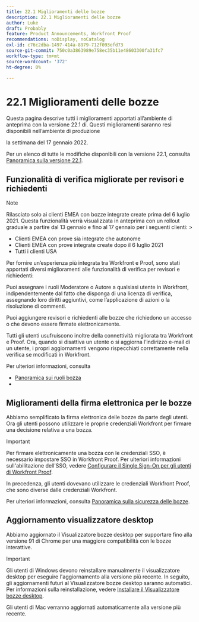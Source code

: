```yaml
---
title: 22.1 Miglioramenti delle bozze
description: 22.1 Miglioramenti delle bozze
author: Luke
draft: Probably
feature: Product Announcements, Workfront Proof
recommendations: noDisplay, noCatalog
exl-id: c76c2dba-1497-414a-8979-712f093efd73
source-git-commit: 750c0a3863989e758ec35b11e48603300fa31fc7
workflow-type: tm+mt
source-wordcount: '372'
ht-degree: 0%

---
```


# 22.1 Miglioramenti delle bozze

Questa pagina descrive tutti i miglioramenti apportati all’ambiente di anteprima con la versione 22.1 di. Questi miglioramenti saranno resi disponibili nell’ambiente di produzione

<!--
<MadCap:conditionalText data-mc-conditions="QuicksilverOrClassic.Draft mode">
in January 2022
</MadCap:conditionalText>
-->

la settimana del 17 gennaio 2022.

Per un elenco di tutte le modifiche disponibili con la versione 22.1, consulta [Panoramica sulla versione 22.1](../../../product-announcements/product-releases/22.1-release-activity/22-1-release-overview.md).

## Funzionalità di verifica migliorate per revisori e richiedenti

>[!NOTE]
>
>Rilasciato solo ai clienti EMEA con bozze integrate create prima del 6 luglio 2021. Questa funzionalità verrà visualizzata in anteprima con un rollout graduale a partire dal 13 gennaio e fino al 17 gennaio per i seguenti clienti: >
>* Clienti EMEA con prove sia integrate che autonome
>* Clienti EMEA con prove integrate create dopo il 6 luglio 2021
>* Tutti i clienti USA
>

Per fornire un’esperienza più integrata tra Workfront e Proof, sono stati apportati diversi miglioramenti alle funzionalità di verifica per revisori e richiedenti:

Puoi assegnare i ruoli Moderatore o Autore a qualsiasi utente in Workfront, indipendentemente dal fatto che disponga di una licenza di verifica, assegnando loro diritti aggiuntivi, come l’applicazione di azioni o la risoluzione di commenti.

Puoi aggiungere revisori e richiedenti alle bozze che richiedono un accesso o che devono essere firmate elettronicamente.

Tutti gli utenti usufruiscono inoltre della connettività migliorata tra Workfront e Proof. Ora, quando si disattiva un utente o si aggiorna l’indirizzo e-mail di un utente, i propri aggiornamenti vengono rispecchiati correttamente nella verifica se modificati in Workfront.

Per ulteriori informazioni, consulta

* [Panoramica sui ruoli bozza](../../../review-and-approve-work/proofing/proofing-overview/proof-roles.md)
*  

## Miglioramenti della firma elettronica per le bozze

Abbiamo semplificato la firma elettronica delle bozze da parte degli utenti. Ora gli utenti possono utilizzare le proprie credenziali Workfront per firmare una decisione relativa a una bozza.

>[!IMPORTANT]
>
>Per firmare elettronicamente una bozza con le credenziali SSO, è necessario impostare SSO in Workfront Proof. Per ulteriori informazioni sull&#39;abilitazione dell&#39;SSO, vedere [Configurare il Single Sign-On per gli utenti di Workfront Proof](../../../workfront-proof/wp-acct-admin/account-settings/configure-sso-for-wp-users.md).

In precedenza, gli utenti dovevano utilizzare le credenziali Workfront Proof, che sono diverse dalle credenziali Workfront.

Per ulteriori informazioni, consulta [Panoramica sulla sicurezza delle bozze](../../../review-and-approve-work/proofing/proofing-overview/proof-security-overview.md).

## Aggiornamento visualizzatore desktop

Abbiamo aggiornato il Visualizzatore bozze desktop per supportare fino alla versione 91 di Chrome per una maggiore compatibilità con le bozze interattive.

>[!IMPORTANT]
>
>Gli utenti di Windows devono reinstallare manualmente il visualizzatore desktop per eseguire l&#39;aggiornamento alla versione più recente. In seguito, gli aggiornamenti futuri al Visualizzatore bozze desktop saranno automatici. Per informazioni sulla reinstallazione, vedere [Installare il Visualizzatore bozze desktop](../../../review-and-approve-work/proofing/use-the-desktop-proofing-viewer/installing-desktop-proofing-viewer.md).

Gli utenti di Mac verranno aggiornati automaticamente alla versione più recente.
